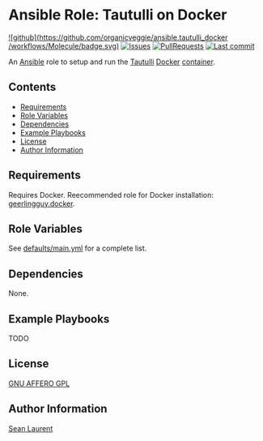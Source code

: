 # Ansible Role: Tautulli on Docker <!-- omit in toc -->

[![github](https://github.com/organicveggie/ansible.tautulli_docker /workflows/Molecule/badge.svg)](https://github.com/organicveggie/ansible.tautulli_docker/actions)
[![Issues](https://img.shields.io/github/issues/organicveggie/ansible.tautulli_docker.svg)](https://github.com/organicveggie/ansible.tautulli_docker/issues/)
[![PullRequests](https://img.shields.io/github/issues-pr-closed-raw/organicveggie/ansible.tautulli_docker.svg)](https://github.com/organicveggie/ansible.tautulli_docker/pulls/)
[![Last commit](https://img.shields.io/github/last-commit/organicveggie/ansible.tautulli_docker?logo=github)](https://github.com/organicveggie/ansible.tautulli_docker/commits/main)

An [Ansible](https://www.ansible.com/) role to setup and run the [Tautulli](https://tautulli.com/)
[Docker](http://www.docker.com) [container](https://hub.docker.com/r/tautulli/tautulli).

## Contents <!-- omit in toc -->

- [Requirements](#requirements)
- [Role Variables](#role-variables)
- [Dependencies](#dependencies)
- [Example Playbooks](#example-playbooks)
- [License](#license)
- [Author Information](#author-information)

## Requirements

Requires Docker. Reecommended role for Docker installation:
[geerlingguy.docker](https://galaxy.ansible.com/geerlingguy/docker).

## Role Variables

See [defaults/main.yml](defaults/main.yml) for a complete list.

## Dependencies

None.

## Example Playbooks

TODO

## License

[GNU AFFERO GPL](LICENSE)

## Author Information

[Sean Laurent](http://github/organicveggie)
